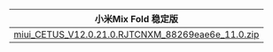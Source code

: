 | 小米Mix Fold  稳定版    |
| ---- |
| [miui_CETUS_V12.0.21.0.RJTCNXM_88269eae6e_11.0.zip](https://hugeota.d.miui.com/V12.0.21.0.RJTCNXM/miui_CETUS_V12.0.21.0.RJTCNXM_88269eae6e_11.0.zip)    |
